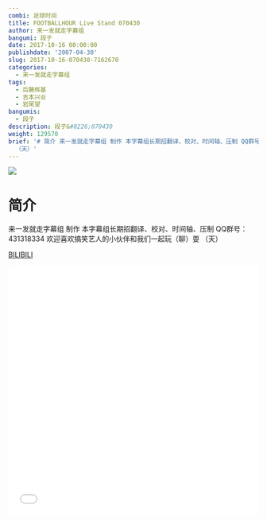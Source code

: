 ```yaml
---
combi: 足球时间
title: FOOTBALLHOUR Live Stand 070430
author: 来一发就走字幕组
bangumi: 段子
date: 2017-10-16 00:00:00
publishdate: '2007-04-30'
slug: 2017-10-16-070430-7162670
categories:
  - 来一发就走字幕组
tags:
  - 后藤辉基
  - 吉本兴业
  - 岩尾望
bangumis:
  - 段子
description: 段子&#8226;070430
weight: 129570
brief: '# 简介 来一发就走字幕组 制作 本字幕组长期招翻译、校对、时间轴、压制 QQ群号：431318334 欢迎喜欢搞笑艺人的小伙伴和我们一起玩（聊）耍
  （天）'
---
```


![](https://i.imgur.com/9I1IFeo.jpg)

# 简介  
来一发就走字幕组 制作 本字幕组长期招翻译、校对、时间轴、压制   QQ群号：431318334 欢迎喜欢搞笑艺人的小伙伴和我们一起玩（聊）耍 （天）

  [BILIBILI](https://www.bilibili.com/video/av7162670/)


<div class="vcontainer">  <iframe class='video' src="//www.bilibili.com/blackboard/player.html?aid=7162670" width="100%" height="500" frameborder="0" allowfullscreen="allowfullscreen"></iframe></div>
